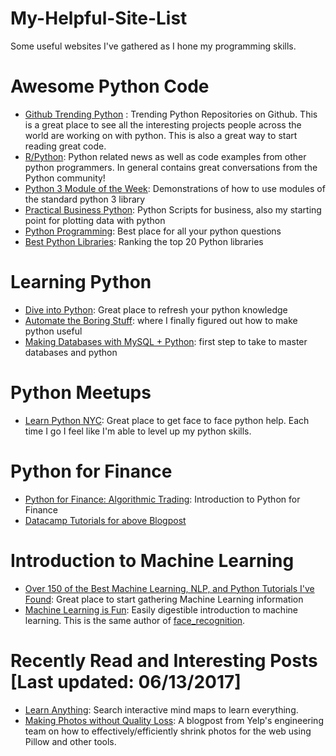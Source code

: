 # My-Helpful-Site-List
Some useful websites I've gathered as I hone my programming skills.

# Awesome Python Code
* [Github Trending Python](https://github.com/trending/python) : Trending Python Repositories on Github. This is a great place to see all the interesting projects people across the world are working on with python. This is also a great way to start reading great code.
* [R/Python](https://www.reddit.com/r/Python): Python related news as well as code examples from other python programmers. In general contains great conversations from the Python community!
* [Python 3 Module of the Week](https://pymotw.com/3/): Demonstrations of how to use modules of the standard python 3 library
* [Practical Business Python](http://pbpython.com/): Python Scripts for business, also my starting point for plotting data with python
* [Python Programming](https://pythonprogramming.net/): Best place for all your python questions
* [Best Python Libraries](http://noeticforce.com/best-python-libraries): Ranking the top 20 Python libraries

# Learning Python
* [Dive into Python](http://www.diveintopython3.net): Great place to refresh your python knowledge
* [Automate the Boring Stuff](https://automatetheboringstuff.com): where I finally figured out how to make python useful
* [Making Databases with MySQL + Python](https://pythonprogramming.net/mysql-intro/): first step to take to master databases and python

# Python Meetups 
* [Learn Python NYC](https://www.meetup.com/learn-python-nyc/): Great place to get face to face python help. Each time I go I feel like I'm able to level up my python skills. 

# Python for Finance
* [Python for Finance: Algorithmic Trading](https://medium.com/datacamp/python-for-finance-algorithmic-trading-60fdfb9bb20d): Introduction to Python for Finance
* [Datacamp Tutorials for above Blogpost](https://github.com/Kacawi/datacamp-community)

# Introduction to Machine Learning
* [Over 150 of the Best Machine Learning, NLP, and Python Tutorials I've Found](https://unsupervisedmethods.com/over-150-of-the-best-machine-learning-nlp-and-python-tutorials-ive-found-ffce2939bd78): Great place to start gathering Machine Learning information
* [Machine Learning is Fun](https://medium.com/@ageitgey/machine-learning-is-fun-80ea3ec3c471): Easily digestible introduction to machine learning. This is the same author of [face_recognition](https://github.com/ageitgey/face_recognition).

# Recently Read and Interesting Posts [Last updated: 06/13/2017]
* [Learn Anything](https://learn-anything.xyz/): Search interactive mind maps to learn everything.
* [Making Photos without Quality Loss](https://engineeringblog.yelp.com/2017/06/making-photos-smaller.html): A blogpost from Yelp's engineering team on how to effectively/efficiently shrink photos for the web using Pillow and other tools.

